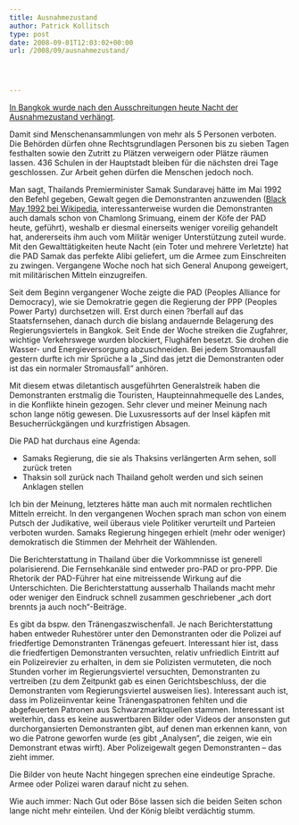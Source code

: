 ```yaml
---
title: Ausnahmezustand
author: Patrick Kollitsch
type: post
date: 2008-09-01T12:03:02+00:00
url: /2008/09/ausnahmezustand/




---
```

[In Bangkok wurde nach den Ausschreitungen heute Nacht der Ausnahmezustand verhängt][1].

Damit sind Menschenansammlungen von mehr als 5 Personen verboten. Die Behörden dürfen ohne Rechtsgrundlagen Personen bis zu sieben Tagen festhalten sowie den Zutritt zu Plätzen verweigern oder Plätze räumen lassen. 436 Schulen in der Hauptstadt bleiben für die nächsten drei Tage geschlossen. Zur Arbeit gehen dürfen die Menschen jedoch noch. 

Man sagt, Thailands Premierminister Samak Sundaravej hätte im Mai 1992 den Befehl gegeben, Gewalt gegen die Demonstranten anzuwenden ([Black May 1992 bei Wikipedia][2], interessanterweise wurden die Demonstranten auch damals schon von Chamlong Srimuang, einem der Köfe der <span class="caps">PAD</span> heute, geführt), weshalb er diesmal einerseits weniger voreilig gehandelt hat, andererseits ihm auch vom Militär weniger Unterstützung zuteil wurde. Mit den Gewalttätigkeiten heute Nacht (ein Toter und mehrere Verletzte) hat die <span class="caps">PAD</span> Samak das perfekte Alibi geliefert, um die Armee zum Einschreiten zu zwingen. Vergangene Woche noch hat sich General Anupong geweigert, mit militärischen Mitteln einzugreifen. 

Seit dem Beginn vergangener Woche zeigte die <span class="caps">PAD</span> (Peoples Alliance for Democracy), wie sie Demokratrie gegen die Regierung der <span class="caps">PPP</span> (Peoples Power Party) durchsetzen will. Erst durch einen ?berfall auf das Staatsfernsehen, danach durch die bislang andauernde Belagerung des Regierungsviertels in Bangkok. Seit Ende der Woche streiken die Zugfahrer, wichtige Verkehrswege wurden blockiert, Flughäfen besetzt. Sie drohen die Wasser- und Energieversorgung abzuschneiden. Bei jedem Stromausfall gestern durfte ich mir Sprüche a la &#8222;Sind das jetzt die Demonstranten oder ist das ein normaler Stromausfall&#8220; anhören.

Mit diesem etwas diletantisch ausgeführten Generalstreik haben die Demonstranten erstmalig die Touristen, Haupteinnahmequelle des Landes, in die Konflikte hinein gezogen. Sehr clever und meiner Meinung nach schon lange nötig gewesen. Die Luxusressorts auf der Insel käpfen mit Besucherrückgängen und kurzfristigen Absagen. 

Die <span class="caps">PAD</span> hat durchaus eine Agenda:

  * Samaks Regierung, die sie als Thaksins verlängerten Arm sehen, soll zurück treten
  * Thaksin soll zurück nach Thailand geholt werden und sich seinen Anklagen stellen

Ich bin der Meinung, letzteres hätte man auch mit normalen rechtlichen Mitteln erreicht. In den vergangenen Wochen sprach man schon von einem Putsch der Judikative, weil überaus viele Politiker verurteilt und Parteien verboten wurden. Samaks Regierung hingegen erhielt (mehr oder weniger) demokratisch die Stimmen der Mehrheit der Wählenden.

Die Berichterstattung in Thailand über die Vorkommnisse ist generell polarisierend. Die Fernsehkanäle sind entweder pro-<span class="caps">PAD</span> or pro-<span class="caps">PPP</span>. Die Rhetorik der <span class="caps">PAD</span>-Führer hat eine mitreissende Wirkung auf die Unterschichten. Die Berichterstattung ausserhalb Thailands macht mehr oder weniger den Eindruck schnell zusammen geschriebener &#8222;ach dort brennts ja auch noch&#8220;-Beiträge. 

Es gibt da bspw. den Tränengaszwischenfall. Je nach Berichterstattung haben entweder Ruhestörer unter den Demonstranten oder die Polizei auf friedfertige Demonstranten Tränengas gefeuert. Interessant hier ist, dass die friedfertigen Demonstranten versuchten, relativ unfriedlich Eintritt auf ein Polizeirevier zu erhalten, in dem sie Polizisten vermuteten, die noch Stunden vorher im Regierungsviertel versuchten, Demonstranten zu vertreiben (zu dem Zeitpunkt gab es einen Gerichtsbeschluss, der die Demonstranten vom Regierungsviertel ausweisen lies). Interessant auch ist, dass im Polizeiinventar keine Tränengaspatronen fehlten und die abgefeuerten Patronen aus Schwarzmarktquellen stammen. Interessant ist weiterhin, dass es keine auswertbaren Bilder oder Videos der ansonsten gut durchorgansierten Demonstranten gibt, auf denen man erkennen kann, von wo die Patrone geworfen wurde (es gibt &#8222;Analysen&#8220;, die zeigen, wie ein Demonstrant etwas wirft). Aber Polizeigewalt gegen Demonstranten &#8211; das zieht immer.

Die Bilder von heute Nacht hingegen sprechen eine eindeutige Sprache. Armee oder Polizei waren darauf nicht zu sehen.

Wie auch immer: Nach Gut oder Böse lassen sich die beiden Seiten schon lange nicht mehr einteilen. Und der König bleibt verdächtig stumm.

 [1]: http://www.nationmultimedia.com/2008/09/02/headlines/headlines_30082270.php
 [2]: http://en.wikipedia.org/wiki/Black_May_(1992)